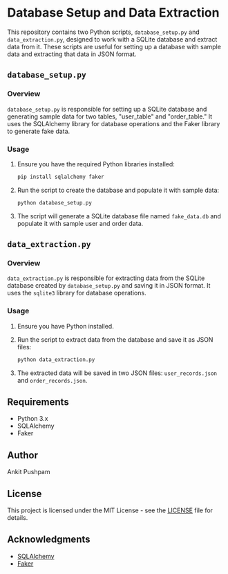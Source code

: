 # Database Setup and Data Extraction

This repository contains two Python scripts, `database_setup.py` and `data_extraction.py`, designed to work with a SQLite database and extract data from it. These scripts are useful for setting up a database with sample data and extracting that data in JSON format.

## `database_setup.py`

### Overview

`database_setup.py` is responsible for setting up a SQLite database and generating sample data for two tables, "user_table" and "order_table." It uses the SQLAlchemy library for database operations and the Faker library to generate fake data.

### Usage

1. Ensure you have the required Python libraries installed:

   ```bash
   pip install sqlalchemy faker
   ```

2. Run the script to create the database and populate it with sample data:

   ```bash
   python database_setup.py
   ```

3. The script will generate a SQLite database file named `fake_data.db` and populate it with sample user and order data.

## `data_extraction.py`

### Overview

`data_extraction.py` is responsible for extracting data from the SQLite database created by `database_setup.py` and saving it in JSON format. It uses the `sqlite3` library for database operations.

### Usage

1. Ensure you have Python installed.

2. Run the script to extract data from the database and save it as JSON files:

   ```bash
   python data_extraction.py
   ```

3. The extracted data will be saved in two JSON files: `user_records.json` and `order_records.json`.

## Requirements

- Python 3.x
- SQLAlchemy
- Faker

## Author

Ankit Pushpam

## License

This project is licensed under the MIT License - see the [LICENSE](LICENSE) file for details.

## Acknowledgments

- [SQLAlchemy](https://www.sqlalchemy.org/)
- [Faker](https://faker.readthedocs.io/en/master/)
```

